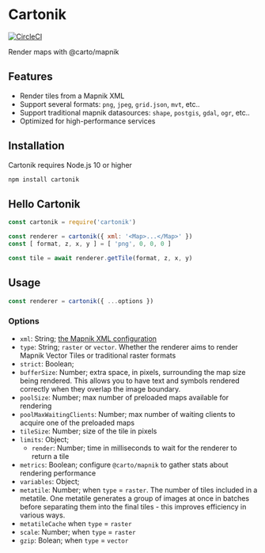# Cartonik

[![CircleCI](https://circleci.com/gh/CartoDB/cartonik.svg?style=svg)](https://circleci.com/gh/CartoDB/cartonik)

Render maps with @carto/mapnik

## Features

- Render tiles from a Mapnik XML
- Support several formats: `png`, `jpeg`, `grid.json`, `mvt`, etc..
- Support traditional mapnik datasources: `shape`, `postgis`, `gdal`, `ogr`, etc..
- Optimized for high-performance services

## Installation

Cartonik requires Node.js 10 or higher

```sh
npm install cartonik
```

## Hello Cartonik

```js
const cartonik = require('cartonik')

const renderer = cartonik({ xml: '<Map>...</Map>' })
const [ format, z, x, y ] = [ 'png', 0, 0, 0 ]

const tile = await renderer.getTile(format, z, x, y)
```

## Usage

```js
const renderer = cartonik({ ...options })
```

### Options

- `xml`: String; [the Mapnik XML configuration](https://github.com/mapnik/mapnik/wiki/XMLConfigReference)
- `type`: String; `raster` or `vector`. Whether the renderer aims to render Mapnik Vector Tiles or traditional raster formats
- `strict`: Boolean;
- `bufferSize`: Number; extra space, in pixels, surrounding the map size being rendered. This allows you to have text and symbols rendered correctly when they overlap
the image boundary.
- `poolSize`: Number; max number of preloaded maps available for rendering
- `poolMaxWaitingClients`: Number; max number of waiting clients to acquire one of the preloaded maps
- `tileSize`: Number; size of the tile in pixels
- `limits`: Object;
  - `render`: Number; time in milliseconds to wait for the renderer to return a tile
- `metrics`: Boolean; configure `@carto/mapnik` to gather stats about rendering performance
- `variables`: Object;
- `metatile`: Number; when `type` = `raster`. The number of tiles included in a metatile. One metatile generates a group of images at once in batches before separating them into the final tiles - this improves efficiency in various ways.
- `metatileCache` when `type` = `raster`
- `scale`: Number; when `type` = `raster`
- `gzip`: Bolean;  when `type` = `vector`
